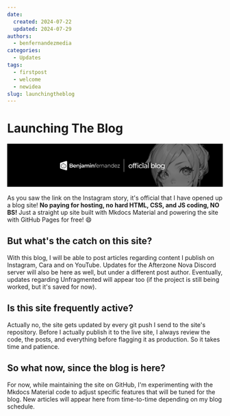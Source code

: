 ```yaml
---
date: 
  created: 2024-07-22
  updated: 2024-07-29
authors:
  - benfernandezmedia
categories:
  - Updates
tags:
  - firstpost
  - welcome
  - newidea
slug: launchingtheblog
---
```


# Launching The Blog
![Blog](../assets/images/blog_banner.png)

As you saw the link on the Instagram story, it's official that I have opened up a blog site! **No paying for hosting, no hard HTML, CSS, and JS coding, NO BS!** Just a straight up site built with Mkdocs Material and powering the site with GitHub Pages for free! :smile:

<!-- more -->

## But what's the catch on this site?
With this blog, I will be able to post articles regarding content I publish on Instagram, Cara and on YouTube. Updates for the Afterzone Nova Discord server will also be here as well, but under a different post author. Eventually, updates regarding Unfragmented will appear too (if the project is still being worked, but it's saved for now).

## Is this site frequently active?
Actually no, the site gets updated by every git push I send to the site's repository. Before I actually publish it to the live site, I always review the code, the posts, and everything before flagging it as production. So it takes time and patience.

## So what now, since the blog is here?
For now, while maintaining the site on GitHub, I'm experimenting with the Mkdocs Material code to adjust specific features that will be tuned for the blog. New articles will appear here from time-to-time depending on my blog schedule.
